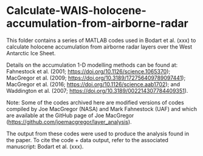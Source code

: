 # Calculate-WAIS-holocene-accumulation-from-airborne-radar

This folder contains a series of MATLAB codes used in Bodart et al. (xxx) to calculate holocene accumulation from airborne radar layers over the West Antarctic Ice Sheet.

Details on the accumulation 1-D modelling methods can be found at: Fahnestock et al. (2001; https://doi.org/10.1126/science.1065370); MacGregor et al. (2009; https://doi.org/10.3189/172756409789097441); MacGregor et al. (2016; https://doi.org/10.1126/science.aab1702); and Waddington et al. (2007; https://doi.org/10.3189/002214307784409351).

Note: Some of the codes archived here are modified versions of codes compiled by Joe MacGregor (NASA) and Mark Fahnestock (UAF) and which are available at the GitHub page of Joe MacGregor (https://github.com/joemacgregor/layer_analysis). 

The output from these codes were used to produce the analysis found in the paper. To cite the code + data output, refer to the associated manuscript: Bodart et al. (xxx).
